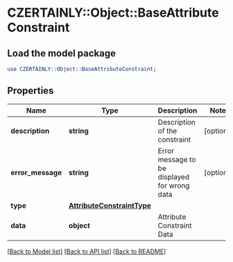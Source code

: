 # CZERTAINLY::Object::BaseAttributeConstraint

## Load the model package
```perl
use CZERTAINLY::Object::BaseAttributeConstraint;
```

## Properties
Name | Type | Description | Notes
------------ | ------------- | ------------- | -------------
**description** | **string** | Description of the constraint | [optional] 
**error_message** | **string** | Error message to be displayed for wrong data | [optional] 
**type** | [**AttributeConstraintType**](AttributeConstraintType.md) |  | 
**data** | **object** | Attribute Constraint Data | 

[[Back to Model list]](../README.md#documentation-for-models) [[Back to API list]](../README.md#documentation-for-api-endpoints) [[Back to README]](../README.md)


